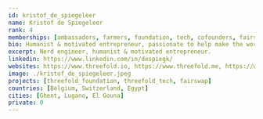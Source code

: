```yaml
---
id: kristof_de_spiegeleer
name: Kristof de Spiegeleer
rank: 4
memberships: [ambassadors, farmers, foundation, tech, cofounders, fairswap, aci, cloud]
bio: Humanist & motivated entrepreneur, passionate to help make the world a better place. Kristof strongly believes there is need for a neutral internet owned by millions.
excerpt: Nerd engineer, humanist & motivated entrepreneur.
linkedin: https://www.linkedin.com/in/despiegk/
websites: https://www.threefold.io, https://www.threefold.me, https://www.incubaid.com/
image: ./kristof_de_spiegeleer.jpeg
projects: [threefold_foundation, threefold_tech, fairswap]
countries: [Belgium, Switzerland, Egypt]
cities: [Ghent, Lugano, El Gouna]
private: 0
---
```

